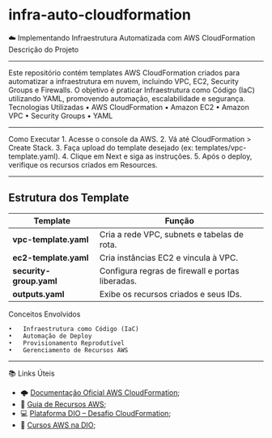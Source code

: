 # infra-auto-cloudformation
☁️ Implementando Infraestrutura Automatizada com AWS CloudFormation
Descrição do Projeto

-----

Este repositório contém templates AWS CloudFormation criados para automatizar a infraestrutura em nuvem, incluindo VPC, EC2, Security Groups e Firewalls.
O objetivo é praticar Infraestrutura como Código (IaC) utilizando YAML, promovendo automação, escalabilidade e segurança.
Tecnologias Utilizadas
	•	AWS CloudFormation
	•	Amazon EC2
	•	Amazon VPC
	•	Security Groups
	•	YAML

 -----

Como Executar
	1.	Acesse o console da AWS.
	2.	Vá até CloudFormation > Create Stack.
	3.	Faça upload do template desejado (ex: templates/vpc-template.yaml).
	4.	Clique em Next e siga as instruções.
	5.	Após o deploy, verifique os recursos criados em Resources.

-----

## Estrutura dos Template
| Template | Função |
|-----------|--------|
| **vpc-template.yaml** | Cria a rede VPC, subnets e tabelas de rota. |
| **ec2-template.yaml** | Cria instâncias EC2 e vincula à VPC. |
| **security-group.yaml** | Configura regras de firewall e portas liberadas. |
| **outputs.yaml** | Exibe os recursos criados e seus IDs. |


Conceitos Envolvidos

	•	Infraestrutura como Código (IaC)
	•	Automação de Deploy
	•	Provisionamento Reprodutível
	•	Gerenciamento de Recursos AWS

----

 📚 Links Úteis

- 🌩️ [Documentação Oficial AWS CloudFormation](https://docs.aws.amazon.com/cloudformation/);
- 🧱 [Guia de Recursos AWS](https://docs.aws.amazon.com/AWSCloudFormation/latest/UserGuide/aws-template-resource-type-ref.html);
- 💻 [Plataforma DIO – Desafio CloudFormation](https://web.dio.me/);
- 📘 [Cursos AWS na DIO](https://web.dio.me/track/aws-cloud);



